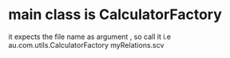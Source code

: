 # main class is CalculatorFactory
it expects the file name as argument , so call it i.e au.com.utils.CalculatorFactory myRelations.scv